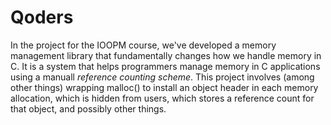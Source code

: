 # Qoders

In the project for the IOOPM course, we've developed a memory management library that fundamentally changes how we handle memory in C. It is a system that helps programmers manage memory in C applications using a manuall _reference counting scheme_. This project involves (among other things) wrapping malloc() to install an object header in each memory allocation, which is hidden from users, which stores a reference count for that object, and possibly other things.